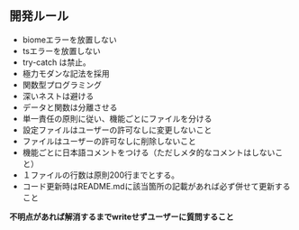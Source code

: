 ## 開発ルール
- biomeエラーを放置しない
- tsエラーを放置しない
- try-catch は禁止。
- 極力モダンな記法を採用
- 関数型プログラミング
- 深いネストは避ける
- データと関数は分離させる
- 単一責任の原則に従い、機能ごとにファイルを分ける
- 設定ファイルはユーザーの許可なしに変更しないこと
- ファイルはユーザーの許可なしに削除しないこと
- 機能ごとに日本語コメントをつける（ただしメタ的なコメントはしないこと）
- １ファイルの行数は原則200行までとする。
- コード更新時はREADME.mdに該当箇所の記載があれば必ず併せて更新すること

**不明点があれば解消するまでwriteせずユーザーに質問すること**
